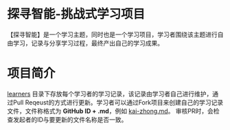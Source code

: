 # 探寻智能-挑战式学习项目
【探寻智能】是一个学习主题，同时也是一个学习项目，学习者围绕该主题进行自由学习，记录与分享学习过程，最终产出自己的学习成果。

# 项目简介

[learners](https://github.com/kai-zhong/discover-intelligence/tree/master/learners) 目录下存放每个学习者的学习记录，该记录由学习者自己进行维护，通过Pull Reqeust的方式进行更新。学习者可以通过Fork项目来创建自己的学习记录文件，文件称格式为 **GitHub ID + .md**，例如 [kai-zhong.md](https://github.com/kai-zhong/discover-intelligence/blob/master/learners/kai-zhong.md)。 审核PR时，会检查发起者的ID与要更新的文件名称是否一致。
